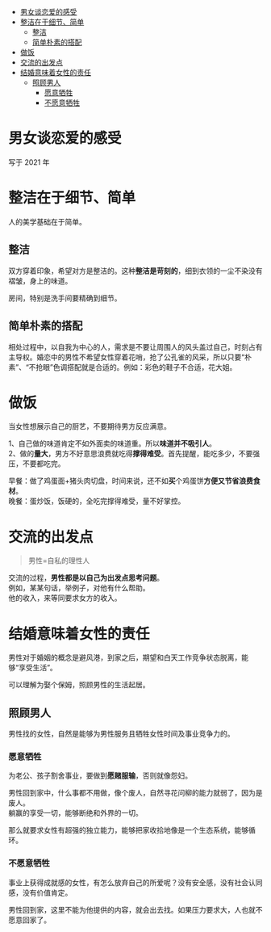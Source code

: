<!-- TOC -->

- [男女谈恋爱的感受](#男女谈恋爱的感受)
- [整洁在于细节、简单](#整洁在于细节简单)
  - [整洁](#整洁)
  - [简单朴素的搭配](#简单朴素的搭配)
- [做饭](#做饭)
- [交流的出发点](#交流的出发点)
- [结婚意味着女性的责任](#结婚意味着女性的责任)
  - [照顾男人](#照顾男人)
    - [愿意牺牲](#愿意牺牲)
    - [不愿意牺牲](#不愿意牺牲)

<!-- /TOC -->



# 男女谈恋爱的感受

写于 2021 年

# 整洁在于细节、简单

人的美学基础在于简单。


## 整洁

双方穿着印象，希望对方是整洁的。这种**整洁是苛刻的**，细到衣领的一尘不染没有褶皱，身上的味道。 

房间，特别是洗手间要精确到细节。

## 简单朴素的搭配
相处过程中，以自我为中心的人，需求是不要让周围人的风头盖过自己，时刻占有主导权。婚恋中的男性不希望女性穿着花哨，抢了公孔雀的风采，所以只要“朴素”、“不抢眼”色调搭配就是合适的。例如：彩色的鞋子不合适，花大姐。



# 做饭

当女性想展示自己的厨艺，不要期待男方反应满意。

1、自己做的味道肯定不如外面卖的味道重。所以**味道并不吸引人**。  
2、做的**量大**，男方不好意思浪费就吃得**撑得难受**。首先提醒，能吃多少，不要强压，不要都吃完。


早餐：做了鸡蛋面+猪头肉切盘，时间来说，还不如**买**个鸡蛋饼**方便又节省浪费食材**。  
晚餐：蛋炒饭，饭硬的，全吃完撑得难受，量不好掌控。

# 交流的出发点

>男性=自私的理性人

交流的过程，**男性都是以自己为出发点思考问题**。  
例如，某某句话，举例子，对他有什么帮助。  
他的收入，来等同要求女方的收入。  


# 结婚意味着女性的责任

男性对于婚姻的概念是避风港，到家之后，期望和白天工作竞争状态脱离，能够“享受生活”。  

可以理解为娶个保姆，照顾男性的生活起居。  

## 照顾男人

男性找的女性，自然是能够为男性服务且牺牲女性时间及事业竞争力的。



### 愿意牺牲

为老公、孩子割舍事业，要做到**愿赌服输**，否则就像怨妇。  

男性回到家中，什么事都不用做，像个废人，自然寻花问柳的能力就弱了，因为是废人。  
躺赢的享受一切，能够断绝和外界的一切。  

那么就要求女性有超强的独立能力，能够把家收拾地像是一个生态系统，能够循环。

### 不愿意牺牲


事业上获得成就感的女性，有怎么放弃自己的所爱呢？没有安全感，没有社会认同感，没有价值肯定。  

男性回到家，这里不能为他提供的内容，就会出去找。如果压力要求大，人也就不愿意回家了。
